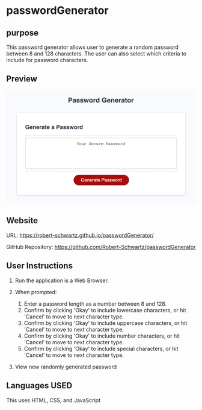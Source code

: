 # passwordGenerator

## purpose

This password generator allows user to generate a random password between 8 and 128 characters.  The user can also select which criteria to include for password characters.   

## Preview
![gfg](./assets/images/preview.png)

## Website
URL:  https://robert-schwartz.github.io/passwordGenerator/


GitHub Repository: https://github.com/Robert-Schwartz/passwordGenerator


## User Instructions

1.  Run the application is a Web Browser.
2.  When prompted: 
    1. Enter a password length as a number between 8 and 128.
    2. Confirm by clicking 'Okay' to include lowercase characters, or hit 'Cancel' to move to next character type.
    3. Confirm by clicking 'Okay' to include uppercase characters, or hit 'Cancel' to move to next character type.
    4. Confirm by clicking 'Okay' to include number characters, or hit 'Cancel' to move to next character type.
    5. Confirm by clicking 'Okay' to include special characters, or hit 'Cancel' to move to next character type.

3. View new randomly generated password

## Languages USED
This uses HTML, CSS, and JavaScript
